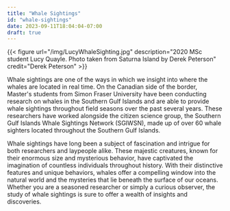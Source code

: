 ```yaml
---
title: "Whale Sightings"
id: "whale-sightings"
date: 2023-09-11T18:04:04-07:00
draft: true
---
```


{{< figure url="/img/LucyWhaleSighting.jpg" description="2020 MSc student Lucy Quayle. Photo taken from Saturna Island by Derek Peterson" credit="Derek Peterson" >}}

Whale sightings are one of the ways in which we insight into where the whales are located in real time. On the Canadian side of the border, Master's students from Simon Fraser University have been conducting research on whales in the Southern Gulf Islands and are able to provide whale sightings throughout field seasons over the past several years. These researchers have worked alongside the citizen science group, the Southern Gulf Islands Whale Sightings Network (SGIWSN), made up of over 60 whale sighters located throughout the Southern Gulf Islands. 

Whale sightings have long been a subject of fascination and intrigue for both researchers and laypeople alike. These majestic creatures, known for their enormous size and mysterious behavior, have captivated the imagination of countless individuals throughout history. With their distinctive features and unique behaviors, whales offer a compelling window into the natural world and the mysteries that lie beneath the surface of our oceans. Whether you are a seasoned researcher or simply a curious observer, the study of whale sightings is sure to offer a wealth of insights and discoveries.
